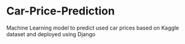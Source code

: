 # Car-Price-Prediction
Machine Learning model to predict used car prices based on Kaggle dataset and deployed using Django
